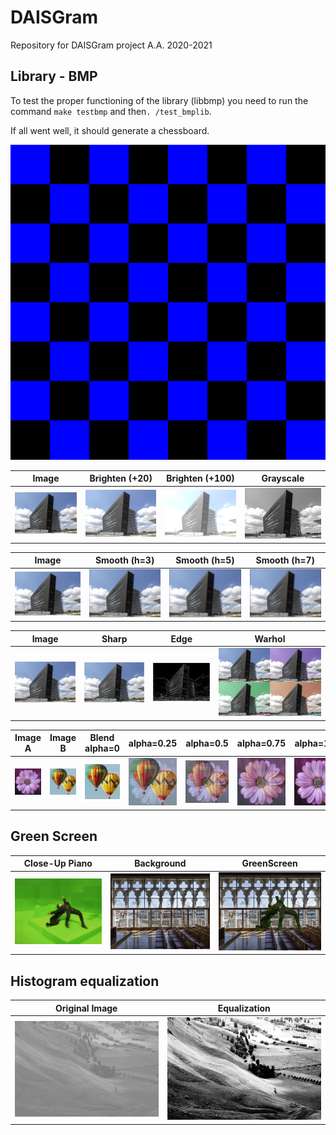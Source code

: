 # DAISGram
Repository for DAISGram project A.A. 2020-2021
## Library - BMP
To test the proper functioning of the library (libbmp) you need to
run the command `make testbmp` and then`. /test_bmplib`.

If all went well, it should generate a chessboard.

![Checkboard](https://github.com/Ciccooz/DAISGram/blob/main/checkboard.bmp)

Image | Brighten (+20) | Brighten (+100) | Grayscale
------------ | ------------- | ------------- |-------------
![DAIS](https://github.com/Ciccooz/DAISGram/blob/main/images/dais.bmp) | ![DAIS+20](https://github.com/Ciccooz/DAISGram/blob/main/results/dais_brighten_20.bmp) | ![DAIS+100](https://github.com/Ciccooz/DAISGram/blob/main/results/dais_brighten_100.bmp) | ![DAIS_GRAYSCALE](https://github.com/Ciccooz/DAISGram/blob/main/results/dais_gray.bmp)

Image | Smooth (h=3) | Smooth (h=5) | Smooth (h=7)
------------ | ------------- | ------------- | -------------
![DAIS](https://github.com/Ciccooz/DAISGram/blob/main/images/dais.bmp) | ![DAIS_SMOOTH3](https://github.com/Ciccooz/DAISGram/blob/main/results/dais_smooth_3.bmp) | ![DAIS_SMOOTH5](https://github.com/Ciccooz/DAISGram/blob/main/results/dais_smooth_5.bmp) | ![DAIS_SMOOTH7](https://github.com/Ciccooz/DAISGram/blob/main/results/dais_smooth_7.bmp)

Image | Sharp | Edge | Warhol
------------ | ------------- | ------------- | -------------
![DAIS](https://github.com/Ciccooz/DAISGram/blob/main/images/dais.bmp) | ![DAIS_SHARP](https://github.com/Ciccooz/DAISGram/blob/main/results/dais_sharp.bmp) | ![DAIS_EDGE](https://github.com/Ciccooz/DAISGram/blob/main/results/dais_edge.bmp) | ![DAIS_WARHOL](https://github.com/Ciccooz/DAISGram/blob/main/results/dais_warhol.bmp) |

Image A | Image B | Blend alpha=0 | alpha=0.25 | alpha=0.5 | alpha=0.75 | alpha=1.00
------------ | ------------- | ------------- | ------------- | ------------- | ------------- | -------------
![BLEND_A](https://github.com/Ciccooz/DAISGram/blob/main/images/blend/blend_a.bmp) | ![BLEND_B](https://github.com/Ciccooz/DAISGram/blob/main/images/blend/blend_b.bmp) | ![BLEND0](https://github.com/Ciccooz/DAISGram/blob/main/results/blend/blend_0.00.bmp) | ![BLEND25](https://github.com/Ciccooz/DAISGram/blob/main/results/blend/blend_0.25.bmp) | ![BLEND50](https://github.com/Ciccooz/DAISGram/blob/main/results/blend/blend_0.50.bmp) | ![BLEND75](https://github.com/Ciccooz/DAISGram/blob/main/results/blend/blend_0.75.bmp) | ![BLEND100](https://github.com/Ciccooz/DAISGram/blob/main/results/blend/blend_1.00.bmp)

## Green Screen
Close-Up Piano | Background | GreenScreen
------------ | ------------- | -------------
![PIANO](https://github.com/Ciccooz/DAISGram/blob/main/images/greenscreen/gs_2.bmp) | ![BACKGROUND](https://github.com/Ciccooz/DAISGram/blob/main/images/greenscreen/gs_2_bkg.bmp) | ![GREENSCREEN](https://github.com/Ciccooz/DAISGram/blob/main/results/greenscreen/dais_matrix.bmp)

 ## Histogram equalization
 Original Image | Equalization
------------ | -------------
![HILL](https://github.com/Ciccooz/DAISGram/blob/main/images/equalize/hill.bmp) | ![EQUALIZE](https://github.com/Ciccooz/DAISGram/blob/main/results/hill_equalize.bmp)